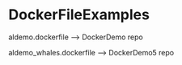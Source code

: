 # DockerFileExamples

aldemo.dockerfile        --> DockerDemo repo

aldemo_whales.dockerfile --> DockerDemo5 repo
